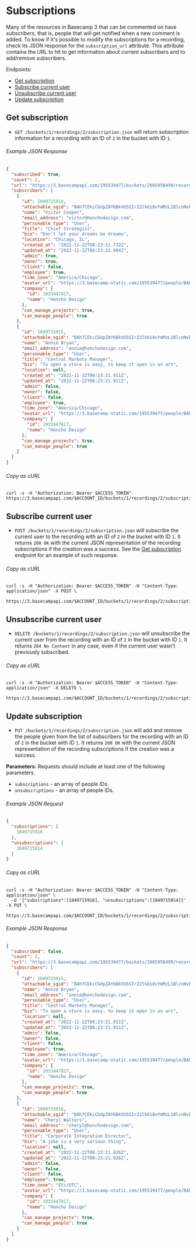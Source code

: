 Subscriptions
=============

Many of the resources in Basecamp 3 that can be commented on have _subscribers_, that is, people that will get notified when a new comment is added. To know if it's possible to modify the subscriptions for a recording, check its JSON response for the `subscription_url` attribute. This attribute contains the URL to hit to get information about current subscribers and to add/remove subscribers.

Endpoints:

- [Get subscription](#get-subscription)
- [Subscribe current user](#subscribe-current-user)
- [Unsubscribe current user](#unsubscribe-current-user)
- [Update subscription](#update-subscription)


Get subscription
----------------

* `GET /buckets/1/recordings/2/subscription.json` will return subscription information for a recording with an ID of `2` in the bucket with ID `1`.

###### Example JSON Response
<!-- START GET /buckets/1/recordings/2/subscription.json -->
```json
{
  "subscribed": true,
  "count": 2,
  "url": "https://3.basecampapi.com/195539477/buckets/2085958499/recordings/1069479351/subscription.json",
  "subscribers": [
    {
      "id": 1049715914,
      "attachable_sgid": "BAh7CEkiCGdpZAY6BkVUSSIrZ2lkOi8vYmMzL1BlcnNvbi8xMDQ5NzE1OTE0P2V4cGlyZXNfaW4GOwBUSSIMcHVycG9zZQY7AFRJIg9hdHRhY2hhYmxlBjsAVEkiD2V4cGlyZXNfYXQGOwBUMA==--ff006accb6e013cca785190fa38f42c091d24f1e",
      "name": "Victor Cooper",
      "email_address": "victor@honchodesign.com",
      "personable_type": "User",
      "title": "Chief Strategist",
      "bio": "Don’t let your dreams be dreams",
      "location": "Chicago, IL",
      "created_at": "2022-11-22T08:23:21.732Z",
      "updated_at": "2022-11-22T08:23:21.904Z",
      "admin": true,
      "owner": true,
      "client": false,
      "employee": true,
      "time_zone": "America/Chicago",
      "avatar_url": "https://3.basecamp-static.com/195539477/people/BAhpBMpkkT4=--5520caeec1845b5090bbfc993ffe8eca8d138e14/avatar?v=1",
      "company": {
        "id": 1033447817,
        "name": "Honcho Design"
      },
      "can_manage_projects": true,
      "can_manage_people": true
    },
    {
      "id": 1049715915,
      "attachable_sgid": "BAh7CEkiCGdpZAY6BkVUSSIrZ2lkOi8vYmMzL1BlcnNvbi8xMDQ5NzE1OTE1P2V4cGlyZXNfaW4GOwBUSSIMcHVycG9zZQY7AFRJIg9hdHRhY2hhYmxlBjsAVEkiD2V4cGlyZXNfYXQGOwBUMA==--aeb392ebf54ffd820e45f27add22bae3a8c7da56",
      "name": "Annie Bryan",
      "email_address": "annie@honchodesign.com",
      "personable_type": "User",
      "title": "Central Markets Manager",
      "bio": "To open a store is easy, to keep it open is an art",
      "location": null,
      "created_at": "2022-11-22T08:23:21.911Z",
      "updated_at": "2022-11-22T08:23:21.911Z",
      "admin": false,
      "owner": false,
      "client": false,
      "employee": true,
      "time_zone": "America/Chicago",
      "avatar_url": "https://3.basecamp-static.com/195539477/people/BAhpBMtkkT4=--9927c47a4cbee30a7f9aea667882496aba799149/avatar?v=1",
      "company": {
        "id": 1033447817,
        "name": "Honcho Design"
      },
      "can_manage_projects": true,
      "can_manage_people": true
    }
  ]
}
```
<!-- END GET /buckets/1/recordings/2/subscription.json -->

###### Copy as cURL

``` shell
curl -s -H "Authorization: Bearer $ACCESS_TOKEN" https://3.basecampapi.com/$ACCOUNT_ID/buckets/1/recordings/2/subscription.json
```

Subscribe current user
----------------------

* `POST /buckets/1/recordings/2/subscription.json` will subscribe the current user to the recording with an ID of `2` in the bucket with ID `1`. It returns `200 OK` with the current JSON representation of the recording subscriptions if the creation was a success. See the [Get subscription](#get-subscription) endpoint for an example of such response. 

###### Copy as cURL

``` shell
curl -s -H "Authorization: Bearer $ACCESS_TOKEN" -H "Content-Type: application/json" -X POST \
  https://3.basecampapi.com/$ACCOUNT_ID/buckets/1/recordings/2/subscription.json
```

Unsubscribe current user
-----------------------

* `DELETE /buckets/1/recordings/2/subscription.json` will unsubscribe the current user from the recording with an ID of `2` in the bucket with ID `1`. It returns `204 No Content` in any case, even if the current user wasn't previously subscribed.

###### Copy as cURL

``` shell
curl -s -H "Authorization: Bearer $ACCESS_TOKEN" -H "Content-Type: application/json" -X DELETE \
  https://3.basecampapi.com/$ACCOUNT_ID/buckets/1/recordings/2/subscription.json
```

Update subscription
-------------------

* `PUT /buckets/1/recordings/2/subscription.json` will add and remove the people given from the list of subscribers for the recording with an ID of `2` in the bucket with ID `1`. It returns `200 OK` with the current JSON representation of the recording subscriptions if the creation was a success.

**Parameters**: Requests should include at least one of the following parameters.

* `subscriptions` - an array of people IDs.
* `unsubscriptions` - an array of people IDs.

###### Example JSON Request
<!-- START PUT PAYLOAD /buckets/1/recordings/2/subscription.json -->
```json
{
  "subscriptions": [
    1049715916
  ],
  "unsubscriptions": [
    1049715914
  ]
}
```
<!-- END PUT PAYLOAD /buckets/1/recordings/2/subscription.json -->


###### Copy as cURL

``` shell
curl -s -H "Authorization: Bearer $ACCESS_TOKEN" -H "Content-Type: application/json" \
  -d '{"subscriptions":[1049715916], "unsubscriptions":[1049715914]}' -X PUT \
  https://3.basecampapi.com/$ACCOUNT_ID/buckets/1/recordings/2/subscription.json
```

###### Example JSON Response
<!-- START PUT /buckets/1/recordings/2/subscription.json -->
```json
{
  "subscribed": false,
  "count": 2,
  "url": "https://3.basecampapi.com/195539477/buckets/2085958499/recordings/1069479351/subscription.json",
  "subscribers": [
    {
      "id": 1049715915,
      "attachable_sgid": "BAh7CEkiCGdpZAY6BkVUSSIrZ2lkOi8vYmMzL1BlcnNvbi8xMDQ5NzE1OTE1P2V4cGlyZXNfaW4GOwBUSSIMcHVycG9zZQY7AFRJIg9hdHRhY2hhYmxlBjsAVEkiD2V4cGlyZXNfYXQGOwBUMA==--aeb392ebf54ffd820e45f27add22bae3a8c7da56",
      "name": "Annie Bryan",
      "email_address": "annie@honchodesign.com",
      "personable_type": "User",
      "title": "Central Markets Manager",
      "bio": "To open a store is easy, to keep it open is an art",
      "location": null,
      "created_at": "2022-11-22T08:23:21.911Z",
      "updated_at": "2022-11-22T08:23:21.911Z",
      "admin": false,
      "owner": false,
      "client": false,
      "employee": true,
      "time_zone": "America/Chicago",
      "avatar_url": "https://3.basecamp-static.com/195539477/people/BAhpBMtkkT4=--9927c47a4cbee30a7f9aea667882496aba799149/avatar?v=1",
      "company": {
        "id": 1033447817,
        "name": "Honcho Design"
      },
      "can_manage_projects": true,
      "can_manage_people": true
    },
    {
      "id": 1049715916,
      "attachable_sgid": "BAh7CEkiCGdpZAY6BkVUSSIrZ2lkOi8vYmMzL1BlcnNvbi8xMDQ5NzE1OTE2P2V4cGlyZXNfaW4GOwBUSSIMcHVycG9zZQY7AFRJIg9hdHRhY2hhYmxlBjsAVEkiD2V4cGlyZXNfYXQGOwBUMA==--c94599eef0a4237fbaa56ff2648f57f1dae89ffd",
      "name": "Cheryl Walters",
      "email_address": "cheryl@honchodesign.com",
      "personable_type": "User",
      "title": "Corporate Integration Director",
      "bio": "A joke is a very serious thing",
      "location": null,
      "created_at": "2022-11-22T08:23:21.926Z",
      "updated_at": "2022-11-22T08:23:21.926Z",
      "admin": false,
      "owner": false,
      "client": false,
      "employee": true,
      "time_zone": "Etc/UTC",
      "avatar_url": "https://3.basecamp-static.com/195539477/people/BAhpBMxkkT4=--0ea74d7e5d39ad2d120da79250b179b7e0b00c44/avatar?v=1",
      "company": {
        "id": 1033447817,
        "name": "Honcho Design"
      },
      "can_manage_projects": true,
      "can_manage_people": true
    }
  ]
}
```
<!-- END PUT /buckets/1/recordings/2/subscription.json -->
